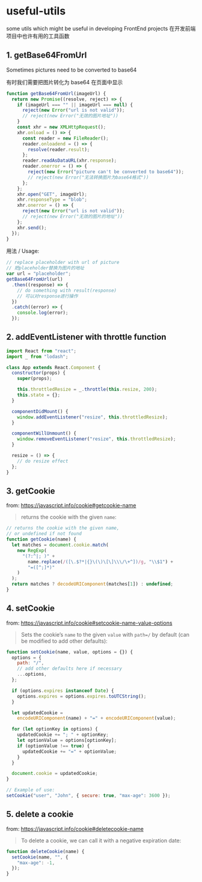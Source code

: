 # useful-utils

some utils which might be useful in developing FrontEnd projects
在开发前端项目中也许有用的工具函数

## 1. getBase64FromUrl

Sometimes pictures need to be converted to base64

有时我们需要把图片转化为 base64 在页面中显示

```javascript
function getBase64FromUrl(imageUrl) {
  return new Promise((resolve, reject) => {
    if (imageUrl === "" || imageUrl === null) {
      reject(new Error("url is not valid"));
      // reject(new Error("无效的图片地址"))
    }
    const xhr = new XMLHttpRequest();
    xhr.onload = () => {
      const reader = new FileReader();
      reader.onloadend = () => {
        resolve(reader.result);
      };
      reader.readAsDataURL(xhr.response);
      reader.onerror = () => {
        reject(new Error("picture can't be converted to base64"));
        // reject(new Error("无法转换图片为base64格式"))
      };
    };
    xhr.open("GET", imageUrl);
    xhr.responseType = "blob";
    xhr.onerror = () => {
      reject(new Error("url is not valid"));
      // reject(new Error("无效的图片的地址"))
    };
    xhr.send();
  });
}
```

用法 / Usage:

```javascript
// replace placeholder with url of picture
// 把placeholder替换为图片的地址
var url = "placeholder";
getBase64FromUrl(url)
  .then((response) => {
    // do something with result(response)
    // 可以对response进行操作
  })
  .catch((error) => {
    console.log(error);
  });
```

## 2. addEventListener with throttle function

```javascript
import React from "react";
import _ from "lodash";

class App extends React.Component {
  constructor(props) {
    super(props);

    this.throttledResize = _.throttle(this.resize, 200);
    this.state = {};
  }

  componentDidMount() {
    window.addEventListener("resize", this.throttledResize);
  }

  componentWillUnmount() {
    window.removeEventListener("resize", this.throttledResize);
  }

  resize = () => {
    // do resize effect
  };
}
```

## 3. getCookie

from: https://javascript.info/cookie#getcookie-name

> returns the cookie with the given `name`:

```js
// returns the cookie with the given name,
// or undefined if not found
function getCookie(name) {
  let matches = document.cookie.match(
    new RegExp(
      "(?:^|; )" +
        name.replace(/([\.$?*|{}\(\)\[\]\\\/\+^])/g, "\\$1") +
        "=([^;]*)"
    )
  );
  return matches ? decodeURIComponent(matches[1]) : undefined;
}
```

## 4. setCookie

from: https://javascript.info/cookie#setcookie-name-value-options

> Sets the cookie’s `name` to the given `value` with `path=/` by default (can be modified to add other defaults):

```js
function setCookie(name, value, options = {}) {
  options = {
    path: "/",
    // add other defaults here if necessary
    ...options,
  };

  if (options.expires instanceof Date) {
    options.expires = options.expires.toUTCString();
  }

  let updatedCookie =
    encodeURIComponent(name) + "=" + encodeURIComponent(value);

  for (let optionKey in options) {
    updatedCookie += "; " + optionKey;
    let optionValue = options[optionKey];
    if (optionValue !== true) {
      updatedCookie += "=" + optionValue;
    }
  }

  document.cookie = updatedCookie;
}

// Example of use:
setCookie("user", "John", { secure: true, "max-age": 3600 });
```

## 5. delete a cookie

from: https://javascript.info/cookie#deletecookie-name

> To delete a cookie, we can call it with a negative expiration date:

```js
function deleteCookie(name) {
  setCookie(name, "", {
    "max-age": -1,
  });
}
```
